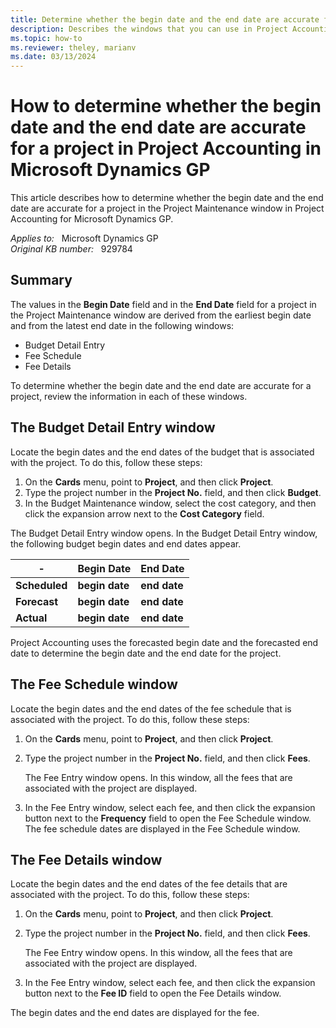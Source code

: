```yaml
---
title: Determine whether the begin date and the end date are accurate for a project in Project Accounting
description: Describes the windows that you can use in Project Accounting to verify that the begin date and the end date are accurate for a project.
ms.topic: how-to
ms.reviewer: theley, marianv
ms.date: 03/13/2024
---
```

# How to determine whether the begin date and the end date are accurate for a project in Project Accounting in Microsoft Dynamics GP

This article describes how to determine whether the begin date and the end date are accurate for a project in the Project Maintenance window in Project Accounting for Microsoft Dynamics GP.

_Applies to:_ &nbsp; Microsoft Dynamics GP  
_Original KB number:_ &nbsp; 929784

## Summary

The values in the **Begin Date** field and in the **End Date** field for a project in the Project Maintenance window are derived from the earliest begin date and from the latest end date in the following windows:

- Budget Detail Entry
- Fee Schedule
- Fee Details

To determine whether the begin date and the end date are accurate for a project, review the information in each of these windows.

## The Budget Detail Entry window

Locate the begin dates and the end dates of the budget that is associated with the project. To do this, follow these steps:

1. On the **Cards** menu, point to **Project**, and then click **Project**.
2. Type the project number in the **Project No.** field, and then click **Budget**.
3. In the Budget Maintenance window, select the cost category, and then click the expansion arrow next to the **Cost Category** field.

The Budget Detail Entry window opens. In the Budget Detail Entry window, the following budget begin dates and end dates appear.

|-| Begin Date|End Date|
|---|---|---|
| **Scheduled**| **begin date**| **end date** |
| **Forecast**| **begin date**| **end date** |
| **Actual**| **begin date**| **end date** |

Project Accounting uses the forecasted begin date and the forecasted end date to determine the begin date and the end date for the project.

## The Fee Schedule window

Locate the begin dates and the end dates of the fee schedule that is associated with the project. To do this, follow these steps:

1. On the **Cards** menu, point to **Project**, and then click **Project**.
2. Type the project number in the **Project No.** field, and then click **Fees**.

    The Fee Entry window opens. In this window, all the fees that are associated with the project are displayed.

3. In the Fee Entry window, select each fee, and then click the expansion button next to the **Frequency** field to open the Fee Schedule window. The fee schedule dates are displayed in the Fee Schedule window.

## The Fee Details window

Locate the begin dates and the end dates of the fee details that are associated with the project. To do this, follow these steps:

1. On the **Cards** menu, point to **Project**, and then click **Project**.
2. Type the project number in the **Project No.** field, and then click **Fees**.

    The Fee Entry window opens. In this window, all the fees that are associated with the project are displayed.

3. In the Fee Entry window, select each fee, and then click the expansion button next to the **Fee ID** field to open the Fee Details window.

The begin dates and the end dates are displayed for the fee.
